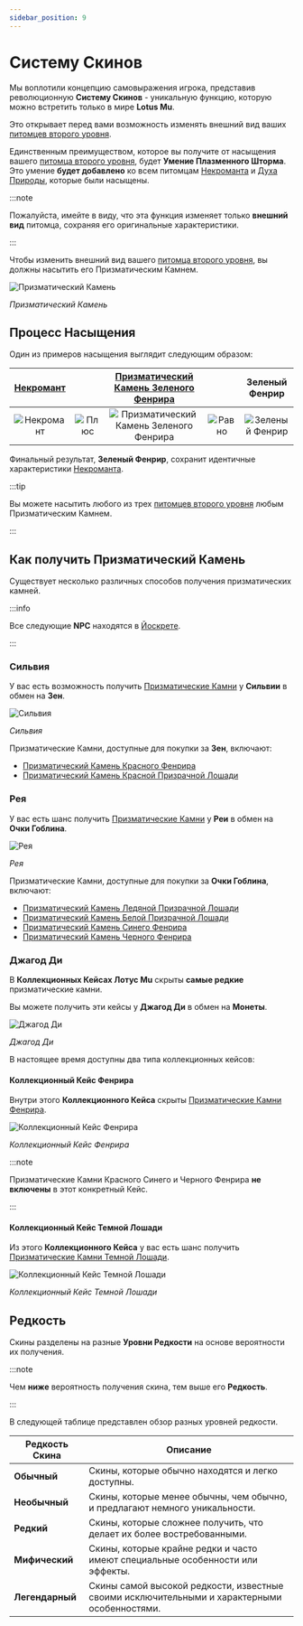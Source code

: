 ```yaml
---
sidebar_position: 9
---
```


# Систему Скинов

Мы воплотили концепцию самовыражения игрока, представив революционную **Систему Скинов** - уникальную функцию, которую можно встретить только в мире **Lotus Mu**.

Это открывает перед вами возможность изменять внешний вид ваших [питомцев второго уровня](/category/pets).

Единственным преимуществом, которое вы получите от насыщения вашего [питомца второго уровня](/category/pets), будет **Умение Плазменного Шторма**. Это умение **будет добавлено** ко всем питомцам [Некроманта](/crafting/pets/necromancer) и [Духа Природы](/crafting/pets/spirit-of-nature), которые были насыщены.

:::note

Пожалуйста, имейте в виду, что эта функция изменяет только **внешний вид** питомца, сохраняя его оригинальные характеристики.

:::

Чтобы изменить внешний вид вашего [питомца второго уровня](/category/pets), вы должны насытить его Призматическим Камнем.

![Призматический Камень](/img/items/jewels/prismatic-gem.png)

_Призматический Камень_

## Процесс Насыщения

Один из примеров насыщения выглядит следующим образом:

|    [Некромант](/crafting/pets/necromancer)    |                                       | [Призматический Камень Зеленого Фенрира](/items/jewels/prismatic-gems/fenrir-gems) |                                        |                   Зеленый Фенрир                    |
| :-------------------------------------------: | :-----------------------------------: | :--------------------------------------------------------------------------------: | :------------------------------------: | :-------------------------------------------------: |
| ![Некромант](/img/items/pets/necromancer.png) | ![Плюс](/img/items/invitations/+.png) |   ![Призматический Камень Зеленого Фенрира](/img/items/jewels/prismatic-gem.png)   | ![Равно](/img/items/invitations/=.png) | ![Зеленый Фенрир](/img/items/pets/green-fenrir.jpg) |

Финальный результат, **Зеленый Фенрир**, сохранит идентичные характеристики [Некроманта](/crafting/pets/necromancer).

:::tip

Вы можете насытить любого из трех [питомцев второго уровня](/category/pets) любым Призматическим Камнем.

:::

## Как получить Призматический Камень

Существует несколько различных способов получения призматических камней.

:::info

Все следующие **NPC** находятся в [Йоскрете](/maps/yoskreth).

:::

### Сильвия

У вас есть возможность получить [Призматические Камни](/category/prismatic-gems) у **Сильвии** в обмен на **Зен**.

![Сильвия](/img/npc/silvia.jpg)

_Сильвия_

Призматические Камни, доступные для покупки за **Зен**, включают:

- [Призматический Камень Красного Фенрира](/items/jewels/prismatic-gems/fenrir-gems)
- [Призматический Камень Красной Призрачной Лошади](/items/jewels/prismatic-gems/ghost-horse-gems)

### Рея

У вас есть шанс получить [Призматические Камни](/category/prismatic-gems) у **Реи** в обмен на **Очки Гоблина**.

![Рея](/img/npc/rhea.jpg)

_Рея_

Призматические Камни, доступные для покупки за **Очки Гоблина**, включают:

- [Призматический Камень Ледяной Призрачной Лошади](/items/jewels/prismatic-gems/ghost-horse-gems)
- [Призматический Камень Белой Призрачной Лошади](/items/jewels/prismatic-gems/ghost-horse-gems)
- [Призматический Камень Синего Фенрира](/items/jewels/prismatic-gems/fenrir-gems)
- [Призматический Камень Черного Фенрира](/items/jewels/prismatic-gems/fenrir-gems)

### Джагод Ди

В **Коллекционных Кейсах Лотус Mu** скрыты **самые редкие** призматические камни.

Вы можете получить эти кейсы у **Джагод Ди** в обмен на **Монеты**.

![Джагод Ди](/img/npc/jagod-di.jpg)

_Джагод Ди_

В настоящее время доступны два типа коллекционных кейсов:

#### Коллекционный Кейс Фенрира

Внутри этого **Коллекционного Кейса** скрыты [Призматические Камни Фенрира](/items/jewels/prismatic-gems/fenrir-gems).

![Коллекционный Кейс Фенрира](/img/items/item-bags/fenrir-cache.png)

_Коллекционный Кейс Фенрира_

:::note

Призматические Камни Красного Синего и Черного Фенрира **не включены** в этот конкретный Кейс.

:::

#### Коллекционный Кейс Темной Лошади

Из этого **Коллекционного Кейса** у вас есть шанс получить [Призматические Камни Темной Лошади](/items/jewels/prismatic-gems/darkhorse-gems).

![Коллекционный Кейс Темной Лошади](/img/items/item-bags/darkhorse-cache.png)

_Коллекционный Кейс Темной Лошади_

## Редкость

Скины разделены на разные **Уровни Редкости** на основе вероятности их получения.

:::note

Чем **ниже** вероятность получения скина, тем выше его **Редкость**.

:::

В следующей таблице представлен обзор разных уровней редкости.

| Редкость Скина                                          | Описание                                                                                     |
| ------------------------------------------------------- | -------------------------------------------------------------------------------------------- |
| <span className="tier-common">**Обычный**</span>        | Скины, которые обычно находятся и легко доступны.                                            |
| <span className="tier-uncommon">**Необычный**</span>    | Скины, которые менее обычны, чем обычно, и предлагают немного уникальности.                  |
| <span className="tier-rare">**Редкий**</span>           | Скины, которые сложнее получить, что делает их более востребованными.                        |
| <span className="tier-mythical">**Мифический**</span>   | Скины, которые крайне редки и часто имеют специальные особенности или эффекты.               |
| <span className="tier-legendary">**Легендарный**</span> | Скины самой высокой редкости, известные своими исключительными и характерными особенностями. |
